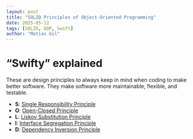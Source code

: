 ```yaml
---
layout: post
title: "SOLID Principles of Object-Oriented Programming"
date: 2025-05-12
tags: [SOLID, OOP, Swift]
author: "Matias Gil"
---
```


# “Swifty” explained

These are design principles to always keep in mind when coding to make better software. They make software more maintainable, flexible, and testable.

- **S**: [Single Responsibility Principle](/2025/05/13/Single-Responsibility-Principle.html)
- **O**: [Open-Closed Principle](/2025/05/13/Open-Closed-Principle.html)
- **L**: [Liskov Substitution Principle](/2025/05/13/Liskov-Substitution-Principle.html)
- **I**: [Interface Segregation Principle](/2025/05/13/Interface-Segregation-Principle.html)
- **D**: [Dependency Inversion Principle](/2025/05/13/Dependency-Inversion-Principle.html)
